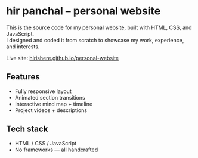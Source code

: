 # hir panchal – personal website

This is the source code for my personal website, built with HTML, CSS, and JavaScript.  
I designed and coded it from scratch to showcase my work, experience, and interests.

Live site: [hirishere.github.io/personal-website](https://hirishere.github.io/personal-website)

## Features

- Fully responsive layout
- Animated section transitions
- Interactive mind map + timeline
- Project videos + descriptions

## Tech stack

- HTML / CSS / JavaScript
- No frameworks — all handcrafted
